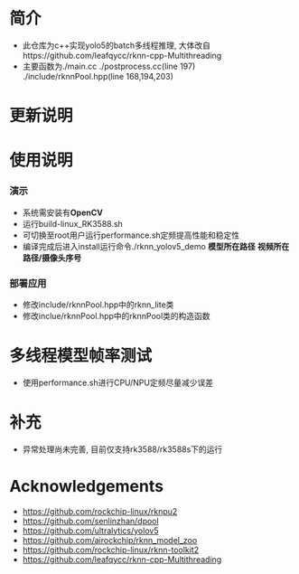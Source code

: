 # 简介
* 此仓库为c++实现yolo5的batch多线程推理, 大体改自https://github.com/leafqycc/rknn-cpp-Multithreading
* 主要函数为./main.cc ./postprocess.cc(line 197) ./include/rknnPool.hpp(line 168,194,203)

# 更新说明


# 使用说明
### 演示
  * 系统需安装有**OpenCV**
  * 运行build-linux_RK3588.sh
  * 可切换至root用户运行performance.sh定频提高性能和稳定性
  * 编译完成后进入install运行命令./rknn_yolov5_demo **模型所在路径** **视频所在路径/摄像头序号**

### 部署应用
  * 修改include/rknnPool.hpp中的rknn_lite类
  * 修改inclue/rknnPool.hpp中的rknnPool类的构造函数

# 多线程模型帧率测试
* 使用performance.sh进行CPU/NPU定频尽量减少误差

# 补充
* 异常处理尚未完善, 目前仅支持rk3588/rk3588s下的运行

# Acknowledgements
* https://github.com/rockchip-linux/rknpu2
* https://github.com/senlinzhan/dpool
* https://github.com/ultralytics/yolov5
* https://github.com/airockchip/rknn_model_zoo
* https://github.com/rockchip-linux/rknn-toolkit2
* https://github.com/leafqycc/rknn-cpp-Multithreading
